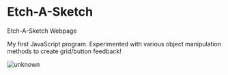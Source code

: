 # Etch-A-Sketch
Etch-A-Sketch Webpage

My first JavaScript program. Experimented with various object manipulation methods to create grid/button feedback!

![unknown](https://user-images.githubusercontent.com/91503688/185494643-1cd17161-7dbc-43df-a982-123b4abbbd1d.png)

